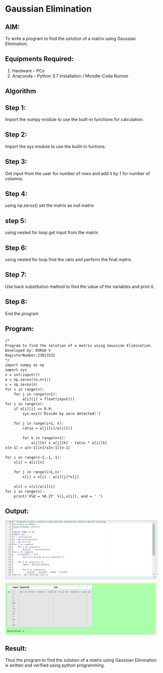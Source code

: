 # Gaussian Elimination

## AIM:
To write a program to find the solution of a matrix using Gaussian Elimination.

## Equipments Required:
1. Hardware – PCs
2. Anaconda – Python 3.7 Installation / Moodle-Code Runner

## Algorithm
## Step 1:
Import the numpy module to use the built-in functions for calculation.
## Step 2:
Import the sys module to use the builit-in funtions.
## Step 3:
Get input from the user for number of rows and add it by 1 for number of columns.
## Step 4:
using np.zeroz() set the matrix as null matrix 
## step 5:
using nested for loop get input from the matrix
## Step 6:
using nested for loop find the ratio and perform the final matrix.
## Step 7:
Use back substitution mathod to find the value of the variables and print it.
## Step 8:
End the program

## Program:
```
/*
Program to find the solution of a matrix using Gaussian Elimination.
Developed by: DURGA V
RegisterNumber:23013532 
*/
import numpy as np
import sys
n = int(input())
a = np.zeros((n,n+1))
x = np.zeros(n)
for i in range(n):
    for j in range(n+1):
        a[i][j] = float(input())
for i in range(n):
    if a[i][j] == 0.0:
        sys.exit('Divide by zero detected!')
    
    for j in range(i+1, n):
        ratio = a[j][i]/a[i][i]
        
        for k in range(n+1):
            a[j][k] = a[j][k] - ratio * a[i][k]
x[n-1] = a[n-1][n]/a[n-1][n-1]

for i in range(n-2,-1,-1):
    x[i] = a[i][n]
    
    for j in range(i+1,n):
        x[i] = x[i] - a[i][j]*x[j]
        
    x[i] = x[i]/a[i][i]
for i in range(n):
    print('X%d = %0.2f' %(i,x[i]), end = ' ')
```

## Output:
![Alt text](<Screenshot 2023-12-30 174557.png>)


## Result:
Thus the program to find the solution of a matrix using Gaussian Elimination is written and verified using python programming.

